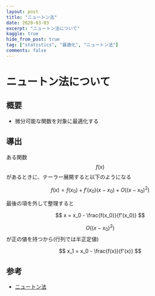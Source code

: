 ```yaml
---
layout: post
title: "ニュートン法"
date: 2020-03-03
excerpt: "ニュートン法について"
kaggle: true
hide_from_post: true
tag: ["statistics", "最適化", "ニュートン法"]
comments: false
---
```


# ニュートン法について

## 概要
 - 微分可能な関数を対象に最適化する

## 導出

ある関数$$f(x)$$があるときに、テーラー展開すると以下のようになる

$$
f(x) = f(x_0) + f'(x_0)(x - x_0) + O((x-x_0)^2)
$$

最後の項を外して整理すると

$$
x = x_0 - \frac{f(x_0)}{f'(x_0)}
$$

$$O((x-x_0)^2)$$が正の値を持つから(行列では半正定値)

$$
x_1 = x_0 - \frac{f(x)}{f'(x)}
$$

## 参考
 - [ニュートン法](https://ja.wikipedia.org/wiki/%E3%83%8B%E3%83%A5%E3%83%BC%E3%83%88%E3%83%B3%E6%B3%95)
